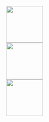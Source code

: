 <div id="header" align="center">
  <img src="https://github.com/staticmoth-supremacy/EV.EVSY/blob/main/%D0%BA%D1%83.png?raw=true" width="100"/>
</div>
<div id="header" align="center">
  <img src="https://github.com/staticmoth-supremacy/EV.EVSY/blob/main/%D0%BA%D1%832.png?raw=true" width="100"/>
</div>
<div id="header" align="center">
  <img src="https://github.com/staticmoth-supremacy/EV.EVSY/blob/main/%D0%BA%D1%833.png?raw=true" width="100"/>
</div>
